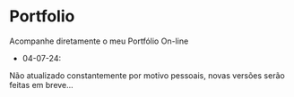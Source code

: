 # Portfolio
Acompanhe diretamente o meu Portfólio On-line

* 04-07-24:

Não atualizado constantemente por motivo pessoais, novas versões serão feitas em breve...
